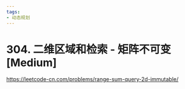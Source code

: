 ```yaml
---
tags:
- 动态规划
---
```


# 304. 二维区域和检索 - 矩阵不可变 [Medium]

<https://leetcode-cn.com/problems/range-sum-query-2d-immutable/>

